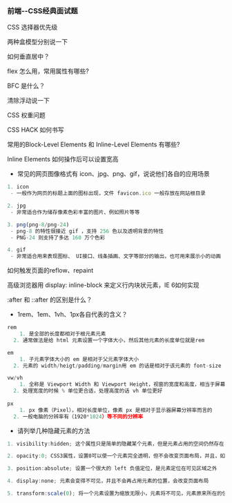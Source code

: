 ### 前端--CSS经典面试题

CSS 选择器优先级

两种盒模型分别说一下

如何垂直居中？

flex 怎么用，常用属性有哪些?

BFC 是什么？

清除浮动说一下

CSS 权重问题

CSS HACK 如何书写

常用的Block-Level Elements 和 Inline-Level Elements 有哪些?

Inline Elements 如何操作后可以设置宽高



- 常见的网页图像格式有 icon、jpg、png、gif，说说他们各自的应用场景

```js
1. icon
 - 一般作为网页的标题上面的图标出现，文件 favicon.ico 一般存放在网站根目录

2. jpg
 - 非常适合作为储存像素色彩丰富的图片、例如照片等等

3. png(png-8/png-24)
 - png-8 的特性很接近 gif ，支持 256 色以及透明背景的特性
 - PNG-24 则支持了多达 160 万个色彩

4. gif
 - 非常适合用来表现图标、 UI接口、线条插画、文字等部分的输出，也可用来展示小的动画
```



如何触发页面的reflow、repaint

高级浏览器用 display: inline-block 来定义行内块状元素，IE 6如何实现

:after 和 ::after 的区别是什么？



- 1rem、1em、1vh、1px各自代表的含义？

```js
rem
	1. 是全部的长度都相对于根元素元素
  2. 通常做法是给 html 元素设置一个字体大小，然后其他元素的长度单位就是rem

em
	1. 子元素字体大小的 em 是相对于父元素字体大小
  2. 元素的 width/heigt/padding/margin用 em 的话是相对于该元素的 font-size

vw/vh
	1. 全称是 Viewport Width 和 Viewport Height，视窗的宽度和高度，相当于屏幕宽度和高度的 1%
  2. 处理宽度的时候 % 单位更合适，处理高度的话 vh 单位更好
  
px
	1. px 像素（Pixel），相对长度单位，像素 px 是相对于显示器屏幕分辨率而言的
  2. 一般电脑的分辨率有（1920*1024）等不同的分辨率
```



- 请列举几种隐藏元素的方法

```js
1. visibility:hidden; 这个属性只是简单的隐藏某个元素，但是元素占用的空间仍然存在

2. opacity:0; CSS3属性，设置0可以使一个元素完全透明，但不会改变页面布局，并且，如果该元素已经绑定一些事件，如 click 事件，那么点击该区域，也能触发点击事件

3. position:absolute; 设置一个很大的 left 负值定位，是元素定位在可见区域之外

4. display:none; 元素会变得不可见，并且不会再占用元素的位置，会改变页面布局

5. transform:scale(0); 将一个元素设置为缩放无限小，元素将不可见，元素原来所在的位置将被保留
```

